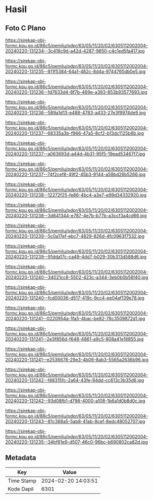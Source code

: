# Hasil

## Foto C Plano

https://sirekap-obj-formc.kpu.go.id/86c5/pemilu/pdpr/63/05/11/20/02/6305112002004-20240220-131234--3c418c9d-a42d-4287-9850-c4c1ed5fa417.jpg

https://sirekap-obj-formc.kpu.go.id/86c5/pemilu/pdpr/63/05/11/20/02/6305112002004-20240220-131235--811f5384-64a1-482c-8d4a-9744765db0e5.jpg

https://sirekap-obj-formc.kpu.go.id/86c5/pemilu/pdpr/63/05/11/20/02/6305112002004-20240220-131236--fd7633d4-8f7b-469e-a393-853b93577693.jpg

https://sirekap-obj-formc.kpu.go.id/86c5/pemilu/pdpr/63/05/11/20/02/6305112002004-20240220-131236--589a1d13-e488-4783-a433-27e3f9974de9.jpg

https://sirekap-obj-formc.kpu.go.id/86c5/pemilu/pdpr/63/05/11/20/02/6305112002004-20240220-131237--68335a3b-f966-47a5-8cf2-b13dc1125b6b.jpg

https://sirekap-obj-formc.kpu.go.id/86c5/pemilu/pdpr/63/05/11/20/02/6305112002004-20240220-131237--a063693d-a44d-4b31-95f5-19ead53467f7.jpg

https://sirekap-obj-formc.kpu.go.id/86c5/pemilu/pdpr/63/05/11/20/02/6305112002004-20240220-131237--74f2cef8-49f2-45b3-9144-a58bd26b5266.jpg

https://sirekap-obj-formc.kpu.go.id/86c5/pemilu/pdpr/63/05/11/20/02/6305112002004-20240220-131238--12272f25-fe86-4bc4-a3e7-e99d34332920.jpg

https://sirekap-obj-formc.kpu.go.id/86c5/pemilu/pdpr/63/05/11/20/02/6305112002004-20240220-131238--3d641344-e787-4e7b-b77b-a3ccf3a4cd66.jpg

https://sirekap-obj-formc.kpu.go.id/86c5/pemilu/pdpr/63/05/11/20/02/6305112002004-20240220-131239--5c0a17ef-ebc7-4829-826d-4fc0963f7532.jpg

https://sirekap-obj-formc.kpu.go.id/86c5/pemilu/pdpr/63/05/11/20/02/6305112002004-20240220-131239--91dda17c-ca49-4dd7-b029-30b313d588d6.jpg

https://sirekap-obj-formc.kpu.go.id/86c5/pemilu/pdpr/63/05/11/20/02/6305112002004-20240220-131240--34021cc8-5502-423c-a344-3eb0b0b56f40.jpg

https://sirekap-obj-formc.kpu.go.id/86c5/pemilu/pdpr/63/05/11/20/02/6305112002004-20240220-131240--fcd00036-d517-419c-9cc4-ee04af139e78.jpg

https://sirekap-obj-formc.kpu.go.id/86c5/pemilu/pdpr/63/05/11/20/02/6305112002004-20240220-131241--0220954a-1fa5-4bac-be82-78c3509872d1.jpg

https://sirekap-obj-formc.kpu.go.id/86c5/pemilu/pdpr/63/05/11/20/02/6305112002004-20240220-131241--2e3f856d-f648-4861-a9c5-808a41e18855.jpg

https://sirekap-obj-formc.kpu.go.id/86c5/pemilu/pdpr/63/05/11/20/02/6305112002004-20240220-131241--e2536678-29e3-4b06-8ab3-5565a2636b96.jpg

https://sirekap-obj-formc.kpu.go.id/86c5/pemilu/pdpr/63/05/11/20/02/6305112002004-20240220-131242--f48315fc-2a64-43fe-94dd-cc613c3b35d6.jpg

https://sirekap-obj-formc.kpu.go.id/86c5/pemilu/pdpr/63/05/11/20/02/6305112002004-20240220-131242--93d08fb1-d798-4000-a108-1b6a1d0b8d0c.jpg

https://sirekap-obj-formc.kpu.go.id/86c5/pemilu/pdpr/63/05/11/20/02/6305112002004-20240220-131243--81c388a5-5ab8-41ab-8cef-8edc48052707.jpg

https://sirekap-obj-formc.kpu.go.id/86c5/pemilu/pdpr/63/05/11/20/02/6305112002004-20240220-131235--34bf91e9-d507-46c0-96bc-b690802ca82d.jpg


## Metadata

| Key        | Value               |
| ---------- | ------------------- |
| Time Stamp | 2024-02-20 14:03:51 |
| Kode Dapil | 6301                |



